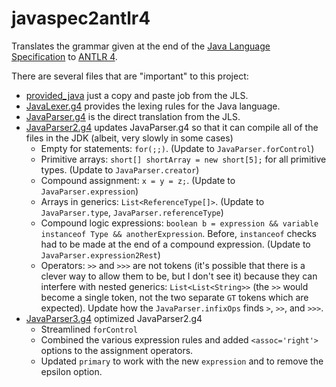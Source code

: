 javaspec2antlr4
===============

Translates the grammar given at the end of the [Java Language Specification](http://docs.oracle.com/javase/specs/jls/se7/html/jls-18.html ) to [ANTLR 4](http://www.antlr.org/index.html).

There are several files that are "important" to this project:
* [provided_java](provided_java) just a copy and paste job from the JLS.
* [JavaLexer.g4](src/main/antlr4/falgout/js2a4/JavaLexer.g4) provides the lexing rules for the Java language.
* [JavaParser.g4](src/main/antlr4/falgout/js2a4/JavaParser.g4) is the direct translation from the JLS.
* [JavaParser2.g4](src/main/antlr4/falgout/js2a4/JavaParser2.g4) updates JavaParser.g4 so that it can compile all of the files in the JDK (albeit, very slowly in some cases)
  * Empty for statements: `for(;;)`. (Update to `JavaParser.forControl`)
  * Primitive arrays: `short[] shortArray = new short[5];` for all primitive types. (Update to `JavaParser.creator`)
  * Compound assignment: `x = y = z;`. (Update to `JavaParser.expression`)
  * Arrays in generics: `List<ReferenceType[]>`. (Update to `JavaParser.type`, `JavaParser.referenceType`)
  * Compound logic expressions: `boolean b = expression && variable instanceof Type && anotherExpression`. Before, `instanceof` checks had to be made at the end of a compound expression. (Update to `JavaParser.expression2Rest`)
  * Operators: `>>` and `>>>` are not tokens (it's possible that there is a clever way to allow them to be, but I don't see it) because they can interfere with nested generics: `List<List<String>>` (the `>>` would become a single token, not the two separate `GT` tokens which are expected). Update how the `JavaParser.infixOps` finds `>`, `>>`, and `>>>`.
* [JavaParser3.g4](src/main/antlr4/falgout/js2a4/JavaParser3.g4) optimized JavaParser2.g4
  * Streamlined `forControl`
  * Combined the various expression rules and added `<assoc='right'>` options to the assignment operators.
  * Updated `primary` to work with the new `expression` and to remove the epsilon option.

